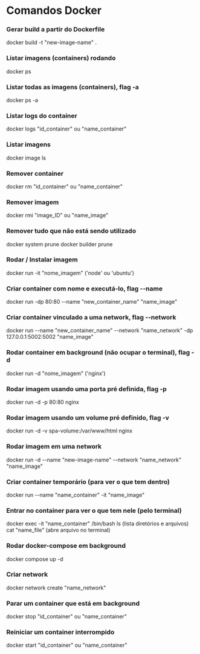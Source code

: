 # Comandos Docker

<!-- BUILD -->

### Gerar build a partir do Dockerfile
docker build -t "new-image-name" .

<!-- LISTAR -->

### Listar imagens (containers) rodando
docker ps

### Listar todas as imagens (containers), flag -a
docker ps -a

### Listar logs do container
docker logs "id_container" ou "name_container"

### Listar imagens
docker image ls

<!-- REMOVER -->

### Remover container
docker rm "id_container" ou "name_container"

### Remover imagem
docker rmi "image_ID" ou "name_image"

### Remover tudo que não está sendo utilizado
docker system prune
docker builder prune

<!-- RODAR / CRIAR -->

### Rodar / Instalar imagem
docker run -it "nome_imagem" ('node' ou 'ubuntu')

### Criar container com nome e executá-lo, flag --name
docker run -dp 80:80 --name "new_container_name" "name_image"

### Criar container vinculado a uma network, flag --network
docker run --name "new_container_name" --network "name_network" -dp 127.0.0.1:5002:5002 "name_image"

### Rodar container em background (não ocupar o terminal), flag -d
docker run -d "nome_imagem" ('nginx')

### Rodar imagem usando uma porta pré definida, flag -p
docker run -d -p 80:80 nginx

### Rodar imagem usando um volume pré definido, flag -v
docker run -d -v spa-volume:/var/www/html nginx

### Rodar imagem em uma network
docker run -d --name "new-image-name" --network "name_network" "name_image"

### Criar container temporário (para ver o que tem dentro)
docker run --name "name_container" -it "name_image"

### Entrar no container para ver o que tem nele (pelo terminal)
docker exec -it "name_container" /bin/bash
ls (lista diretórios e arquivos)
cat "name_file" (abre arquivo no terminal)

### Rodar docker-compose em background
docker compose up -d

<!-- CRIAR -->

### Criar network
docker network create "name_network"

<!-- PARAR EXECUÇÃO -->

### Parar um container que está em background
docker stop "id_container" ou "name_container"

<!-- REINICIAR EXECUÇÃO -->

### Reiniciar um container interrompido
docker start "id_container" ou "name_container"